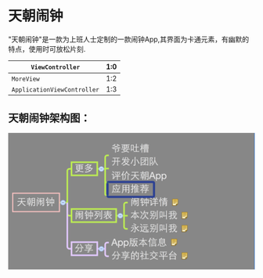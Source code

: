 # 天朝闹钟

"天朝闹钟"是一款为上班人士定制的一款闹钟App,其界面为卡通元素，有幽默的特点，使用时可放松片刻.


| ```ViewController``` | 1:0 |
| -- | -- |
| ```MoreView``` | 1:2 |
| ```ApplicationViewController``` | 1:3 |



## 天朝闹钟架构图：

![天朝闹钟](天朝闹钟2.png)



